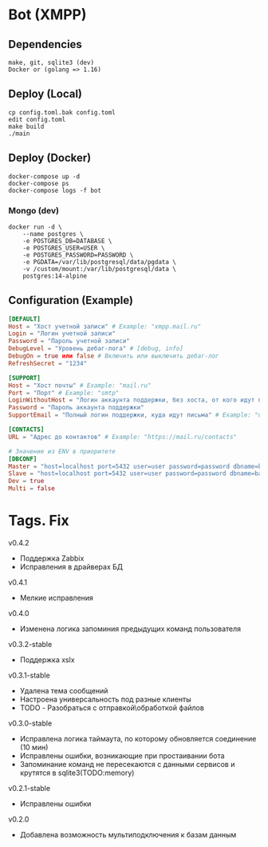 # Bot (XMPP)

## Dependencies
```
make, git, sqlite3 (dev)
Docker or (golang => 1.16)
```
## Deploy (Local)
```
cp config.toml.bak config.toml
edit config.toml
make build
./main
```
## Deploy (Docker)
```
docker-compose up -d
docker-compose ps
docker-compose logs -f bot
```

### Mongo (dev)
```
docker run -d \
    --name postgres \
    -e POSTGRES_DB=DATABASE \
    -e POSTGRES_USER=USER \
    -e POSTGRES_PASSWORD=PASSWORD \
    -e PGDATA=/var/lib/postgresql/data/pgdata \
    -v /custom/mount:/var/lib/postgresql/data \
    postgres:14-alpine
```

## Configuration (Example)
```toml
[DEFAULT]
Host = "Хост учетной записи" # Example: "xmpp.mail.ru"
Login = "Логин учетной записи"
Password = "Пароль учетной записи" 
DebugLevel = "Уровень дебаг-лога" # [debug, info]
DebugOn = true или false # Включить или выключить дебаг-лог
RefreshSecret = "1234"

[SUPPORT]
Host = "Хост почты" # Example: "mail.ru"
Port = "Порт" # Example: "smtp"
LoginWithoutHost = "Логин аккаунта поддержки, без хоста, от кого идут письма" # Example: "user" 
Password = "Пароль аккаунта поддержки"
SupportEmail = "Полный логин поддержки, куда идут письма" # Example: "user@mail.ru"

[CONTACTS]
URL = "Адрес до контактов" # Example: "https://mail.ru/contacts"

# Значение из ENV в приоритете
[DBCONF]
Master = "host=localhost port=5432 user=user password=password dbname=backend sslmode=disable"
Slave = "host=localhost port=5432 user=user password=password dbname=backend sslmode=disable"
Dev = true
Multi = false
```

# Tags. Fix
v0.4.2
* Поддержка Zabbix
* Исправления в драйверах БД

v0.4.1
* Мелкие исправления

v0.4.0
* Изменена логика запоминия предыдущих команд пользователя

v0.3.2-stable
* Поддержка xslx 

v0.3.1-stable
* Удалена тема сообщений
* Настроена универсальность под разные клиенты
* TODO - Разобраться с отправкой\обработкой файлов

v0.3.0-stable
* Исправлена логика таймаута, по которому обновляется соединение (10 мин)
* Исправлены ошибки, возникающие при простаивании бота
* Запоминание команд не пересекаются с данными сервисов и крутятся в sqlite3(TODO:memory)

v0.2.1-stable
* Исправлены ошибки

v0.2.0
* Добавлена возможность мультиподключения к базам данным